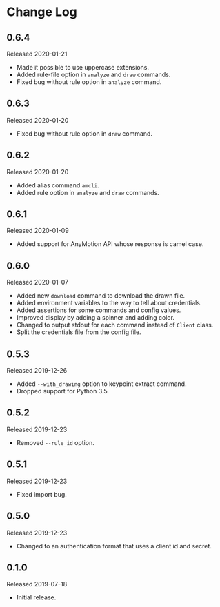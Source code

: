 # Change Log

## 0.6.4

Released 2020-01-21

- Made it possible to use uppercase extensions.
- Added rule-file option in `analyze` and `draw` commands.
- Fixed bug without rule option in `analyze` command.

## 0.6.3

Released 2020-01-20

- Fixed bug without rule option in `draw` command.

## 0.6.2

Released 2020-01-20

- Added alias command `amcli`.
- Added rule option in `analyze` and `draw` commands.

## 0.6.1

Released 2020-01-09

- Added support for AnyMotion API whose response is camel case.

## 0.6.0

Released 2020-01-07

- Added new `download` command to download the drawn file.
- Added environment variables to the way to tell about credentials.
- Added assertions for some commands and config values.
- Improved display by adding a spinner and adding color.
- Changed to output stdout for each command instead of `Client` class.
- Split the credentials file from the config file.

## 0.5.3

Released 2019-12-26

- Added `--with_drawing` option to keypoint extract command.
- Dropped support for Python 3.5.

## 0.5.2

Released 2019-12-23

- Removed `--rule_id` option.

## 0.5.1

Released 2019-12-23

- Fixed import bug.

## 0.5.0

Released 2019-12-23

- Changed to an authentication format that uses a client id and secret.

## 0.1.0

Released 2019-07-18

- Initial release.

